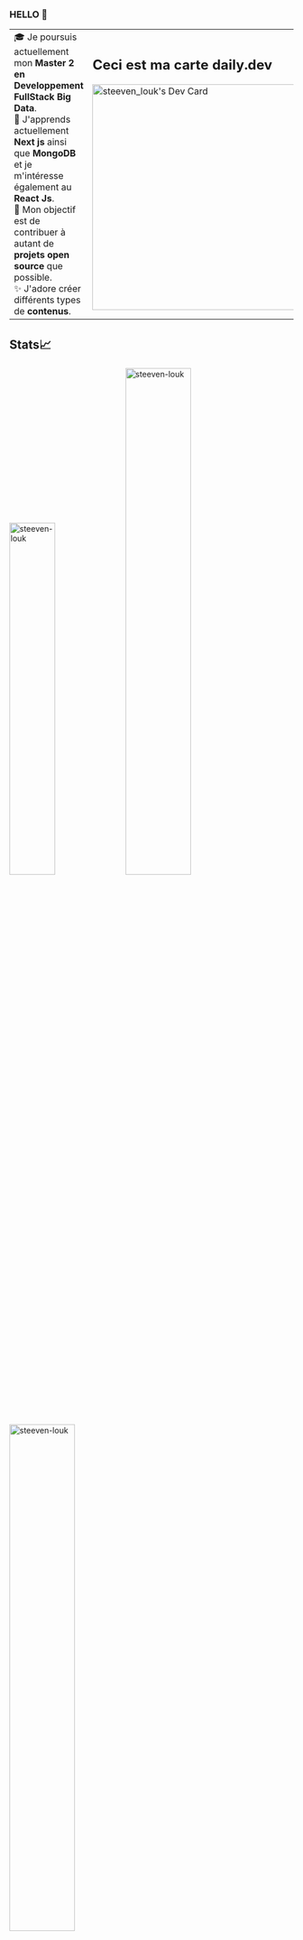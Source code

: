 ### HELLO 👋

<!--
**steeven-louk/steeven-louk** is a ✨ _special_ ✨ repository because its `README.md` (this file) appears on your GitHub profile.

Here are some ideas to get you started:

- 🔭 I’m currently working on ...
- 🌱 I’m currently learning ...
- 👯 I’m looking to collaborate on ...
- 🤔 I’m looking for help with ...
- 💬 Ask me about ...
- 📫 How to reach me: ...
- 😄 Pronouns: ...
- ⚡ Fun fact: ...
-->

<table> 
<tr> 
  <td> 
    🎓 Je poursuis actuellement mon <b>Master 2 en Developpement FullStack Big Data</b>. <br>
    🌱 J'apprends actuellement <b>Next js</b> ainsi que <b>MongoDB</b> et je m'intéresse également au <b>React Js</b>. <br>
    🎯 Mon objectif est de contribuer à autant de <b>projets open source</b> que possible. <br>
    ✨ J'adore créer différents types de <b>contenus</b>. <br>
<td> 
  <h2>Ceci est ma carte daily.dev</h2>
  <a href="https://app.daily.dev/ishimaru "><img src="https://api.daily.dev/devcards/925b8169b9584334b8cffb7e42c73e6a.png?r=z01" width="400" alt="steeven_louk's Dev Card"/></a>
  </td>
</tr> 
</table>


## Stats📈 <p>
  <img width="40%" src="https://github-readme-stats.vercel.app/api/top-langs?username=steeven-louk&show_icons=true&theme=dracula&title_color=ff8000&text_color=ffffff&bg_color=6a6a6a&locale=en&layout=compact&hide_border=true" alt="steeven-louk" />  <img width="48%" src="https://github-readme-stats.vercel.app/api?username=steeven-louk&show_icons=true&theme=dracula&title_color=ff8000&text_color=ffffff&bg_color=6a6a6a&locale=en&hide_border=true" alt="steeven-louk" /> <img width="48%" src="https://github-readme-streak-stats.herokuapp.com/?user=steeven-louk&theme=highcontrast&hide_border=true" alt="steeven-louk" /> 
</p>
